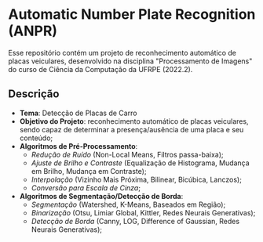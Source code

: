 # Automatic Number Plate Recognition (ANPR)

Esse repositório contém um projeto de reconhecimento automático de placas veiculares, desenvolvido na disciplina "Processamento de Imagens" do curso de Ciência da Computação da UFRPE (2022.2).

## Descrição

- **Tema**: Detecção de Placas de Carro
- **Objetivo do Projeto**: reconhecimento automático de placas veiculares, sendo capaz de determinar a presença/ausência de uma placa e seu conteúdo;
- **Algoritmos de Pré-Processamento**: 
  - *Redução de Ruído* (Non-Local Means, Filtros passa-baixa);
  - *Ajuste de Brilho e Contraste* (Equalização de Histograma, Mudança em Brilho, Mudança em Contraste); 
  - *Interpolação* (Vizinho Mais Próxima, Bilinear, Bicúbica, Lanczos);
  - *Conversão para Escala de Cinza*;
- **Algoritmos de Segmentação/Detecção de Borda**: 
  - *Segmentação* (Watershed, K-Means, Baseados em Região);
  - *Binarização* (Otsu, Limiar Global, Kittler, Redes Neurais Generativas);
  - *Detecção de Borda* (Canny, LOG, Difference of Gaussian, Redes Neurais Generativas);


